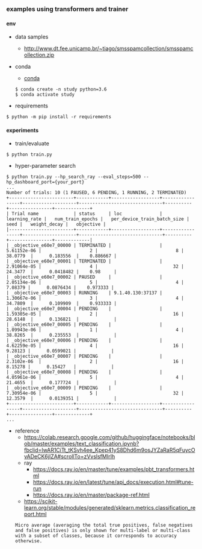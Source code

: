 ### examples using transformers and trainer

#### env

- data samples
  - http://www.dt.fee.unicamp.br/~tiago/smsspamcollection/smsspamcollection.zip

- conda
  - [conda](https://docs.anaconda.com/anaconda/install/mac-os/#using-the-command-line-install)
  ```
  $ conda create -n study python=3.6
  $ conda activate study
  ```

- requirements
```
$ python -m pip install -r requirements
```

#### experiments

- train/evaluate
```
$ python train.py
```

- hyper-parameter search
```
$ python train.py --hp_search_ray --eval_steps=500 --hp_dashboard_port={your_port}
...
Number of trials: 10 (1 PAUSED, 6 PENDING, 1 RUNNING, 2 TERMINATED)
+------------------------+------------+------------------+-----------------+--------------------+-------------------------------+----------+----------------+-------------+
| Trial name             | status     | loc              |   learning_rate |   num_train_epochs |   per_device_train_batch_size |     seed |   weight_decay |   objective |
|------------------------+------------+------------------+-----------------+--------------------+-------------------------------+----------+----------------+-------------|
| _objective_e60e7_00000 | TERMINATED |                  |     5.61152e-06 |                  2 |                             8 | 38.0779  |      0.183556  |    0.886667 |
| _objective_e60e7_00001 | TERMINATED |                  |     2.91064e-05 |                  4 |                            32 | 24.3477  |      0.0418482 |    0.98     |
| _objective_e60e7_00002 | PAUSED     |                  |     2.05134e-06 |                  5 |                             4 |  7.08379 |      0.0876434 |    0.973333 |
| _objective_e60e7_00003 | RUNNING    | 9.1.40.130:37137 |     1.30667e-06 |                  3 |                             4 | 34.7809  |      0.109909  |    0.933333 |
| _objective_e60e7_00004 | PENDING    |                  |     1.59305e-05 |                  2 |                            16 | 28.6148  |      0.136821  |             |
| _objective_e60e7_00005 | PENDING    |                  |     1.09943e-06 |                  1 |                             4 | 38.8265  |      0.235553  |             |
| _objective_e60e7_00006 | PENDING    |                  |     4.62259e-05 |                  4 |                            16 |  9.28123 |      0.0599021 |             |
| _objective_e60e7_00007 | PENDING    |                  |     2.3102e-06  |                  2 |                            16 |  8.15278 |      0.15427   |             |
| _objective_e60e7_00008 | PENDING    |                  |     4.05961e-06 |                  5 |                             4 | 21.4655  |      0.177724  |             |
| _objective_e60e7_00009 | PENDING    |                  |     7.30954e-06 |                  5 |                            32 | 12.3579  |      0.0139351 |             |
+------------------------+------------+------------------+-----------------+--------------------+-------------------------------+----------+----------------+-------------+
...

```

- reference
  - https://colab.research.google.com/github/huggingface/notebooks/blob/master/examples/text_classification.ipynb?fbclid=IwAR1CiTt_tKSvh4ee_Kpep41yS8Dhd6m9osJYZaRaR5qFuycOvADeCK6jIZA#scrollTo=zVvslsfMIrIh
  - ray
    - https://docs.ray.io/en/master/tune/examples/pbt_transformers.html
    - https://docs.ray.io/en/latest/tune/api_docs/execution.html#tune-run
    - https://docs.ray.io/en/master/package-ref.html
  - https://scikit-learn.org/stable/modules/generated/sklearn.metrics.classification_report.html
  ```
  Micro average (averaging the total true positives, false negatives and false positives) is only shown for multi-label or multi-class with a subset of classes, because it corresponds to accuracy otherwise.
  ```
